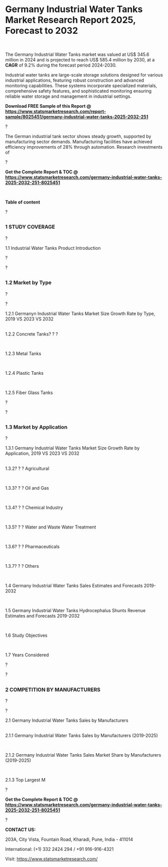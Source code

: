 <h1>Germany Industrial Water Tanks Market Research Report 2025, Forecast to 2032</h1><br/><p>The Germany Industrial Water Tanks market was valued at US$ 345.6 million in 2024 and is projected to reach US$ 585.4 million by 2030, at a <strong>CAGR</strong> of 9.2% during the forecast period 2024-2030.</p>
 
 
 
 <p>Industrial water tanks are large-scale storage solutions designed for various industrial applications, featuring robust construction and advanced monitoring capabilities. These systems incorporate specialized materials, comprehensive safety features, and sophisticated monitoring ensuring reliable water storage and management in industrial settings.</p>
 
 
 
 <div><b>Download FREE Sample of this Report @ <a href="https://www.statsmarketresearch.com/download-free-sample/8025451/germany-industrial-water-tanks-2025-2032-251">https://www.statsmarketresearch.com/report-sample/8025451/germany-industrial-water-tanks-2025-2032-251</a></b></div>
 
 
 
 <p>? </p>
 
 
 
 <p>The German industrial tank sector shows steady growth, supported by manufacturing sector demands. Manufacturing facilities have achieved efficiency improvements of 28% through automation. Research investments of</p>
 
 
 
 <p>? </p>
 
 
 
 <div><b>Get the Complete Report & TOC @ <a href="https://www.statsmarketresearch.com/germany-industrial-water-tanks-2025-2032-251-8025451">https://www.statsmarketresearch.com/germany-industrial-water-tanks-2025-2032-251-8025451</a></b></div>
 
 
 
 <p><br />
 
 <b>Table of content</b></p>
 
 
 
 <p>? </p>
 
 
 
 <h2><span style="font-size:16px"><strong>1 STUDY COVERAGE</strong></span></h2>
 
 
 
 <p>? </p>
 
 
 
 <p>1.1 Industrial Water Tanks Product Introduction</p>
 
 
 
 <p>? </p>
 
 
 
 <p>? </p>
 
 
 
 <h2><span style="font-size:16px"><strong>1.2 Market by Type</strong></span></h2>
 
 
 
 <p>? </p>
 
 
 
 <p>? </p>
 
 
 
 <p>1.2.1 Germanyn Industrial Water Tanks Market Size Growth Rate by Type, 2019 VS 2023 VS 2032<br />
 
 <br />
 
 1.2.2 Concrete Tanks? ? ? <br />
 
 <br />
 
 1.2.3 Metal Tanks<br />
 
 <br />
 
 1.2.4 Plastic Tanks<br />
 
 <br />
 
 1.2.5 Fiber Glass Tanks<br />
 
 ? </p>
 
 
 
 <p>? </p>
 
 
 
 <h2><span style="font-size:16px"><strong>1.3 Market by Application</strong></span></h2>
 
 
 
 <p>? </p>
 
 
 
 <p>1.3.1 Germany Industrial Water Tanks Market Size Growth Rate by Application, 2019 VS 2023 VS 2032<br />
 
 <br />
 
 1.3.2? ? ? Agricultural<br />
 
 <br />
 
 1.3.3? ? ? Oil and Gas<br />
 
 <br />
 
 1.3.4? ? ? Chemical Industry<br />
 
 <br />
 
 1.3.5? ? ? Water and Waste Water Treatment<br />
 
 <br />
 
 1.3.6? ? ? Pharmaceuticals<br />
 
 <br />
 
 1.3.7? ? ? Others<br />
 
 <br />
 
 1.4 Germany Industrial Water Tanks Sales Estimates and Forecasts 2019-2032<br />
 
 <br />
 
 1.5 Germany Industrial Water Tanks Hydrocephalus Shunts Revenue Estimates and Forecasts 2019-2032<br />
 
 <br />
 
 1.6 Study Objectives<br />
 
 <br />
 
 1.7 Years Considered</p>
 
 
 
 <p>? </p>
 
 
 
 <p>? </p>
 
 
 
 <h2><span style="font-size:16px"><strong>2 COMPETITION BY MANUFACTURERS</strong></span></h2>
 
 
 
 <p>? </p>
 
 
 
 <p>? </p>
 
 
 
 <p>2.1 Germany Industrial Water Tanks Sales by Manufacturers<br />
 
 <br />
 
 2.1.1 Germany Industrial Water Tanks Sales by Manufacturers (2019-2025)<br />
 
 <br />
 
 2.1.2 Germany Industrial Water Tanks Sales Market Share by Manufacturers (2019-2025)<br />
 
 <br />
 
 2.1.3 Top Largest M</p>
 
 
 
 <p>? </p>
 
 
 
 <div><b>Get the Complete Report & TOC @ <a href="https://www.statsmarketresearch.com/germany-industrial-water-tanks-2025-2032-251-8025451">https://www.statsmarketresearch.com/germany-industrial-water-tanks-2025-2032-251-8025451</a></b></div>
 
 
 
 <p>? </p>
 
 
 
 <p><b>CONTACT US:</b><br />
 
 203A, City Vista, Fountain Road, Kharadi, Pune, India - 411014<br />
 
 International: (+1) 332 2424 294 / +91 916-916-4321<br />
 
 Visit: <a href="https://www.statsmarketresearch.com/">https://www.statsmarketresearch.com/</a></p>